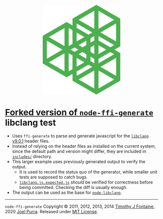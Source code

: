 <p align="center">
  <a href="https://github.com/node-ffi-packager"><img src="https://raw.githubusercontent.com/node-ffi-packager/resources/master/logotype/node-ffi-packager.svg?sanitize=true" alt="node-ffi-packager logotype, impossible cubes in green" width="256" border="0" /></a>
</p>

# [Forked version of `node-ffi-generate`](https://github.com/node-ffi-packager/node-ffi-generate) libclang test

- Uses `ffi-generate` to parse and generate javascript for the [`libclang` v9.0.1](https://releases.llvm.org/download.html#9.0.1) header files.
- Instead of relying on the header files as installed on the current system, since the default path and version might differ, they are included in [`includes/`](./includes/) directory.
- This larger example uses previously generated output to verify the output.
  - It is used to record the status quo of the generator, while smaller unit tests are supposed to catch bugs.
  - [`libclang.js.expected.js`](./libclang.js.expected.js) _should_ be verified for correctness before being committed. Checking the diff is usually enough.
- The output can be used as the base for [`node-libclang`](https://github.com/node-ffi-packager/node-libclang).

---

`node-ffi-generate` Copyright &copy; 2011, 2012, 2013, 2014 [Timothy J Fontaine](https://github.com/tjfontaine), 2020 [Joel Purra](https://joelpurra.com/). Released under [MIT License](https://opensource.org/licenses/MIT).
